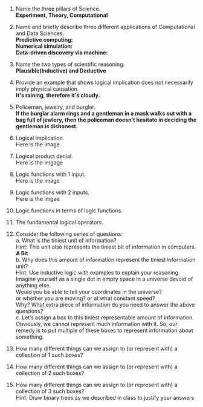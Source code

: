 1. Name the three pillars of Science.   
**Experiment, Theory, Computational**  
2. Name and briefly describe three different applications of Computational and Data Sciences.  
**Predictive computing:   
Numerical simulation:  
Data-driven discovery via machine:**     
3. Name the two types of scientific reasoning.  
**Plausible(Inductive) and Deductive**  
4. Provide an example that shows logical implication does not necessarily imply physical causation.  
**It's raining, therefore it's cloudy.**   
5. Policeman, jewelry, and burglar.  
**If the burglar alarm rings and a gentleman in a mask walks out with a bag full of jewlery, then the policeman doesn't hesitate in deciding the gentleman is dishonest.**  
6. Logical Implication.  
Here is the image  
7. Logical product denial.  
Here is the imgage  
8. Logic functions with 1 input.  
Here is the image  
9. Logic functions with 2 inputs.  
Here is the imgae   
10. Logic functions in terms of logic functions.  

11. The fundamental logical operators.  

12. Consider the following series of questions:  
a. What is the tiniest unit of information?       
Hint: This unit also represents the tiniest bit of information in computers.   
**A Bit**    
b. Why does this amount of information represent the tiniest information unit?        
Hint: Use inductive logic with examples to explain your reasoning.  
Imagine yourself as a single dot in empty space in a universe devoid of anything else.  
Would you be able to tell your coordinates in the universe?  
or whether you are moving? or at what constant speed?  
Why? What extra piece of information do you need to answer the above questions?  
c. Let’s assign a box to this tiniest representable amount of information.  
Obviously, we cannot represent much information with it. So, our remedy is to put multiple of these boxes to represent information about something.  
1. How many different things can we assign to (or represent with) a collection of 1 such boxes?  
2. How many different things can we assign to (or represent with) a collection of 2 such boxes?  
3. How many different things can we assign to (or represent with) a collection of 3 such boxes?  
Hint: Draw binary trees as we described in class to justify your answers  
